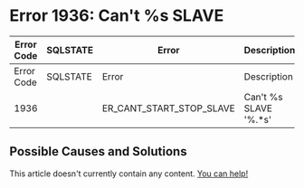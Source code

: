 
# Error 1936: Can't %s SLAVE


| Error Code | SQLSTATE | Error | Description |
| --- | --- | --- | --- |
| Error Code | SQLSTATE | Error | Description |
| 1936 |  | ER_CANT_START_STOP_SLAVE | Can't %s SLAVE '%.*s' |




## Possible Causes and Solutions


This article doesn't currently contain any content. [You can help!](/en/writing-and-editing-knowledge-base-articles/)

